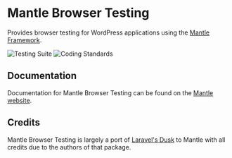 # Mantle Browser Testing

Provides browser testing for WordPress applications using the [Mantle
Framework](https://mantle.alley.co/).

![Testing Suite](https://github.com/alleyinteractive/mantle-browser-testing/workflows/Testing%20Suite/badge.svg)
![Coding Standards](https://github.com/alleyinteractive/mantle-browser-testing/workflows/Coding%20Standards/badge.svg)

## Documentation

Documentation for Mantle Browser Testing can be found on the [Mantle website](https://mantle.alley.co/).

## Credits

Mantle Browser Testing is largely a port of [Laravel's
Dusk](https://github.com/laravel/dusk) to Mantle with all credits due to the
authors of that package.
